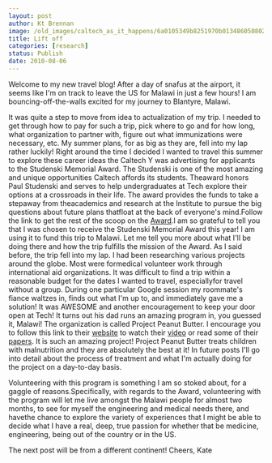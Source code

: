 ```yaml
---
layout: post
author: Kt Brennan
image: /old_images/caltech_as_it_happens/6a0105349b8251970b013486050802970c.jpg
title: Lift off
categories: [research]
status: Publish
date: 2010-08-06
---
```


Welcome to my new travel blog!
After a day of snafus at the airport, it seems like I'm on track to leave the US for Malawi in just a few hours! I am bouncing-off-the-walls excited for my journey to Blantyre, Malawi.

It was quite a step to move from idea to actualization of my trip. I needed to get through how to pay for such a trip, pick where to go and for how long, what organization to partner with, figure out what immunizations were necessary, etc. My summer plans, for as big as they are, fell into my lap rather luckily! Right around the time I decided I wanted to travel this summer to explore these career ideas the Caltech Y was advertising for applicants to the Studenski Memorial Award. The Studenski is one of the most amazing and unique opportunities Caltech affords its students. Theaward honors Paul Studenski and serves to help undergraduates at Tech explore their options at a crossroads in their life. The award provides the funds to take a stepaway from theacademics and research at the Institute to pursue the big questions about future plans thatfloat at the back of everyone's mind.Follow the link to get the rest of the scoop on the [Award](https://www.caltechy.org/program/areas/educational/studenski/).I am so grateful to tell you that I was chosen to receive the Studenski Memorial Award this year! I am using it to fund this trip to Malawi. Let me tell you more about what I'll be doing there and how the trip fulfills the mission of the Award. 
As I said before, the trip fell into my lap. I had been researching various projects around the globe. Most were formedical volunteer work through international aid organizations. It was difficult to find a trip within a reasonable budget for the dates I wanted to travel, especiallyfor travel without a group. During one particular Google session my roommate's fiance waltzes in, finds out what I'm up to, and immediately gave me a solution! It was AWESOME and another encouragement to keep your door open at Tech! It turns out his dad runs an amazing program in, you guessed it, Malawi! The organization is called Project Peanut Butter. I encourage you to follow this link to their [website](https://www.projectpeanutbutter.org/PPB/Project_Peanut_Butter.html) to watch their [video](https://www.projectpeanutbutter.org/PPB/Donate.html) or read some of their [papers](https://www.projectpeanutbutter.org/PPB/Medical_Research.html). It is such an amazing project! Project Peanut Butter treats children with malnutrition and they are absolutely the best at it! In future posts I'll go into detail about the process of treatment and what I'm actually doing for the project on a day-to-day basis.

Volunteering with this program is something I am so stoked about, for a gaggle of reasons.Specifically, with regards to the Award, volunteering with the program will let me live amongst the Malawi people for almost two months, to see for myself the engineering and medical needs there, and havethe chance to explore the variety of experiences that I might be able to decide what I have a real, deep, true passion for whether that be medicine, engineering, being out of the country or in the US.

The next post will be from a different continent! 
Cheers, 
Kate
